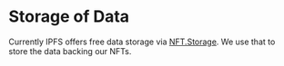 # Storage of Data

Currently IPFS offers free data storage via [NFT.Storage](https://nft.storage). We use that to store the data backing our NFTs. &#x20;
